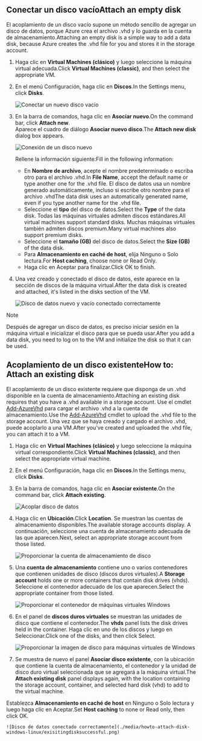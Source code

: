 


## <a name="attach-an-empty-disk"></a><span data-ttu-id="2424d-101">Conectar un disco vacío</span><span class="sxs-lookup"><span data-stu-id="2424d-101">Attach an empty disk</span></span>
<span data-ttu-id="2424d-102">El acoplamiento de un disco vacío supone un método sencillo de agregar un disco de datos, porque Azure crea el archivo .vhd y lo guarda en la cuenta de almacenamiento.</span><span class="sxs-lookup"><span data-stu-id="2424d-102">Attaching an empty disk is a simple way to add a data disk, because Azure creates the .vhd file for you and stores it in the storage account.</span></span>

1. <span data-ttu-id="2424d-103">Haga clic en **Virtual Machines (clásico)** y luego seleccione la máquina virtual adecuada.</span><span class="sxs-lookup"><span data-stu-id="2424d-103">Click **Virtual Machines (classic)**, and then select the appropriate VM.</span></span>

2. <span data-ttu-id="2424d-104">En el menú Configuración, haga clic en **Discos**.</span><span class="sxs-lookup"><span data-stu-id="2424d-104">In the Settings menu, click **Disks**.</span></span>

   ![Conectar un nuevo disco vacío](./media/howto-attach-disk-windows-linux/menudisksattachnew.png)

3. <span data-ttu-id="2424d-106">En la barra de comandos, haga clic en **Asociar nuevo**.</span><span class="sxs-lookup"><span data-stu-id="2424d-106">On the command bar, click **Attach new**.</span></span>  
    <span data-ttu-id="2424d-107">Aparece el cuadro de diálogo **Asociar nuevo disco**.</span><span class="sxs-lookup"><span data-stu-id="2424d-107">The **Attach new disk** dialog box appears.</span></span>

    ![Conexión de un disco nuevo](./media/howto-attach-disk-windows-linux/newdiskdetail.png)

    <span data-ttu-id="2424d-109">Rellene la información siguiente:</span><span class="sxs-lookup"><span data-stu-id="2424d-109">Fill in the following information:</span></span>
    - <span data-ttu-id="2424d-110">En **Nombre de archivo**, acepte el nombre predeterminado o escriba otro para el archivo .vhd.</span><span class="sxs-lookup"><span data-stu-id="2424d-110">In **File Name**, accept the default name or type another one for the .vhd file.</span></span> <span data-ttu-id="2424d-111">El disco de datos usa un nombre generado automáticamente, incluso si escribe otro nombre para el archivo .vhd</span><span class="sxs-lookup"><span data-stu-id="2424d-111">The data disk uses an automatically generated name, even if you type another name for the .vhd file.</span></span>
    - <span data-ttu-id="2424d-112">Seleccione el **tipo** del disco de datos.</span><span class="sxs-lookup"><span data-stu-id="2424d-112">Select the **Type** of the data disk.</span></span> <span data-ttu-id="2424d-113">Todas las máquinas virtuales admiten discos estándares.</span><span class="sxs-lookup"><span data-stu-id="2424d-113">All virtual machines support standard disks.</span></span> <span data-ttu-id="2424d-114">Muchas máquinas virtuales también admiten discos premium.</span><span class="sxs-lookup"><span data-stu-id="2424d-114">Many virtual machines also support premium disks.</span></span>
    - <span data-ttu-id="2424d-115">Seleccione el **tamaño (GB)** del disco de datos.</span><span class="sxs-lookup"><span data-stu-id="2424d-115">Select the **Size (GB)** of the data disk.</span></span>
    - <span data-ttu-id="2424d-116">Para **Almacenamiento en caché de host**, elija Ninguno o Solo lectura.</span><span class="sxs-lookup"><span data-stu-id="2424d-116">For **Host caching**, choose none or Read Only.</span></span>
    - <span data-ttu-id="2424d-117">Haga clic en Aceptar para finalizar.</span><span class="sxs-lookup"><span data-stu-id="2424d-117">Click OK to finish.</span></span>

4. <span data-ttu-id="2424d-118">Una vez creado y conectado el disco de datos, este aparece en la sección de discos de la máquina virtual.</span><span class="sxs-lookup"><span data-stu-id="2424d-118">After the data disk is created and attached, it's listed in the disks section of the VM.</span></span>

   ![Disco de datos nuevo y vacío conectado correctamente](./media/howto-attach-disk-windows-linux/newdiskemptysuccessful.png)

> [!NOTE]
> <span data-ttu-id="2424d-120">Después de agregar un disco de datos, es preciso iniciar sesión en la máquina virtual e inicializar el disco para que se pueda usar.</span><span class="sxs-lookup"><span data-stu-id="2424d-120">After you add a data disk, you need to log on to the VM and initialize the disk so that it can be used.</span></span>

## <a name="how-to-attach-an-existing-disk"></a><span data-ttu-id="2424d-121">Acoplamiento de un disco existente</span><span class="sxs-lookup"><span data-stu-id="2424d-121">How to: Attach an existing disk</span></span>
<span data-ttu-id="2424d-122">El acoplamiento de un disco existente requiere que disponga de un .vhd disponible en la cuenta de almacenamiento.</span><span class="sxs-lookup"><span data-stu-id="2424d-122">Attaching an existing disk requires that you have a .vhd available in a storage account.</span></span> <span data-ttu-id="2424d-123">Use el cmdlet [Add-AzureVhd](https://msdn.microsoft.com/library/azure/dn495173.aspx) para cargar el archivo .vhd a la cuenta de almacenamiento.</span><span class="sxs-lookup"><span data-stu-id="2424d-123">Use the [Add-AzureVhd](https://msdn.microsoft.com/library/azure/dn495173.aspx) cmdlet to upload the .vhd file to the storage account.</span></span> <span data-ttu-id="2424d-124">Una vez que se haya creado y cargado el archivo .vhd, puede acoplarlo a una VM.</span><span class="sxs-lookup"><span data-stu-id="2424d-124">After you've created and uploaded the .vhd file, you can attach it to a VM.</span></span>

1. <span data-ttu-id="2424d-125">Haga clic en **Virtual Machines (clásico)** y luego seleccione la máquina virtual correspondiente.</span><span class="sxs-lookup"><span data-stu-id="2424d-125">Click **Virtual Machines (classic)**, and then select the appropriate virtual machine.</span></span>

2. <span data-ttu-id="2424d-126">En el menú Configuración, haga clic en **Discos**.</span><span class="sxs-lookup"><span data-stu-id="2424d-126">In the Settings menu, click **Disks**.</span></span>

3. <span data-ttu-id="2424d-127">En la barra de comandos, haga clic en **Asociar existente**.</span><span class="sxs-lookup"><span data-stu-id="2424d-127">On the command bar, click **Attach existing**.</span></span>

    ![Acoplar disco de datos](./media/howto-attach-disk-windows-linux/menudisksattachexisting.png)

4. <span data-ttu-id="2424d-129">Haga clic en **Ubicación**.</span><span class="sxs-lookup"><span data-stu-id="2424d-129">Click **Location**.</span></span> <span data-ttu-id="2424d-130">Se muestran las cuentas de almacenamiento disponibles.</span><span class="sxs-lookup"><span data-stu-id="2424d-130">The available storage accounts display.</span></span> <span data-ttu-id="2424d-131">A continuación, seleccione una cuenta de almacenamiento adecuada de las que aparecen.</span><span class="sxs-lookup"><span data-stu-id="2424d-131">Next, select an appropriate storage account from those listed.</span></span>

    ![Proporcionar la cuenta de almacenamiento de disco](./media/howto-attach-disk-windows-linux/existdiskstorageaccounts.png)

5. <span data-ttu-id="2424d-133">Una **cuenta de almacenamiento** contiene uno o varios contenedores que contienen unidades de disco (discos duros virtuales).</span><span class="sxs-lookup"><span data-stu-id="2424d-133">A **Storage account** holds one or more containers that contain disk drives (vhds).</span></span> <span data-ttu-id="2424d-134">Seleccione el contenedor adecuado de los que aparecen.</span><span class="sxs-lookup"><span data-stu-id="2424d-134">Select the appropriate container from those listed.</span></span>

    ![Proporcionar el contenedor de máquinas virtuales Windows](./media/howto-attach-disk-windows-linux/existdiskcontainers.png)

6. <span data-ttu-id="2424d-136">En el panel de **discos duros virtuales** se muestran las unidades de disco que contiene el contenedor.</span><span class="sxs-lookup"><span data-stu-id="2424d-136">The **vhds** panel lists the disk drives held in the container.</span></span> <span data-ttu-id="2424d-137">Haga clic en uno de los discos y luego en Seleccionar.</span><span class="sxs-lookup"><span data-stu-id="2424d-137">Click one of the disks, and then click Select.</span></span>

    ![Proporcionar la imagen de disco para máquinas virtuales de Windows](./media/howto-attach-disk-windows-linux/existdiskvhds.png)

7. <span data-ttu-id="2424d-139">Se muestra de nuevo el panel **Asociar disco existente**, con la ubicación que contiene la cuenta de almacenamiento, el contenedor y la unidad de disco duro virtual seleccionada que se agregará a la máquina virtual.</span><span class="sxs-lookup"><span data-stu-id="2424d-139">The **Attach existing disk** panel displays again, with the location containing the storage account, container, and selected hard disk (vhd) to add to the virtual machine.</span></span>

  <span data-ttu-id="2424d-140">Establezca **Almacenamiento en caché de host** en Ninguno o Solo lectura y luego haga clic en Aceptar.</span><span class="sxs-lookup"><span data-stu-id="2424d-140">Set **Host caching** to none or Read only, then click OK.</span></span>

    ![Disco de datos conectado correctamente](./media/howto-attach-disk-windows-linux/exisitingdisksuccessful.png)
